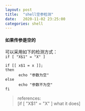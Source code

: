 ```yaml
---
layout: post
title:  "shell空参检测"
date:   2020-11-02 23:25:00
categories: shell
---
```


#### 如果传参是空的  

可以采用如下的检测方式：   
`if [ "X$1" = "X" ]`  
```
if [[ x$1 = x ]];
then
      echo "参数为空"
else
      echo "参数不为空"
fi
```

>references:  
>[if [ "X$1" = "X" ] what it does]



["X$1"="X" what it does]:https://www.unix.com/shell-programming-and-scripting/194691-if-x-1-x-what-does.html
